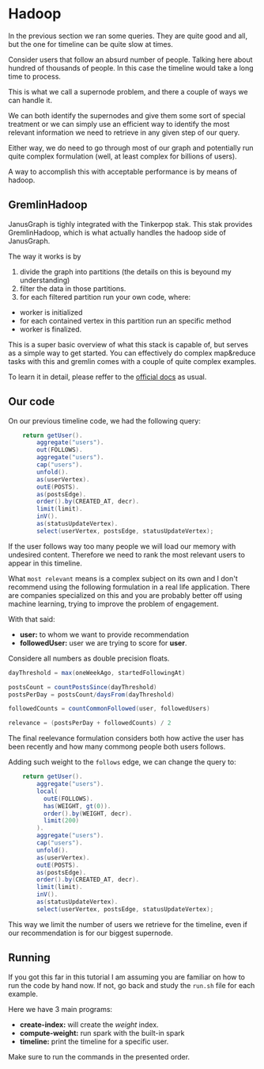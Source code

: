 # Hadoop

In the previous section we ran some queries. They are quite good and all, but
the one for timeline can be quite slow at times.

Consider users that follow an absurd number of people. Talking here about
hundred of thousands of people. In this case the timeline would take a long
time to process.

This is what we call a supernode problem, and there a couple of ways we can
handle it.

We can both identify the supernodes and give them some sort of special
treatment or we can simply use an efficient way to identify the most relevant
information we need to retrieve in any given step of our query.

Either way, we do need to go through most of our graph and potentially run
quite complex formulation (well, at least complex for billions of users).

A way to accomplish this with acceptable performance is by means of hadoop.

##  GremlinHadoop

JanusGraph is tighly integrated with the Tinkerpop stak. This stak provides
GremlinHadoop, which is what actually handles the hadoop side of JanusGraph.

The way it works is by

1. divide the graph into partitions (the details on this is beyound my
   understanding)
2. filter the data in those partitions.
3. for each filtered partition run your own code, where:
  * worker is initialized
  * for each contained vertex in this partition run an specific method
  * worker is finalized.


This is a super basic overview of what this stack is capable of, but serves as
a simple way to get started. You can effectively do complex map&reduce tasks
with this and gremlin comes with a couple of quite complex examples.

To learn it in detail, please reffer to the [official
docs](http://tinkerpop.apache.org/docs/current/reference/#graphcomputer) as
usual.

## Our code

On our previous timeline code, we had the following query:

```java
    return getUser().
        aggregate("users").
        out(FOLLOWS).
        aggregate("users").
        cap("users").
        unfold().
        as(userVertex).
        outE(POSTS).
        as(postsEdge).
        order().by(CREATED_AT, decr).
        limit(limit).
        inV().
        as(statusUpdateVertex).
        select(userVertex, postsEdge, statusUpdateVertex);
```

If the user follows way too many people we will load our memory with undesired
content. Therefore we need to rank the most relevant users to appear in this
timeline.

What `most relevant` means is a complex subject on its own and I don't
recommend using the following formulation in a real life application. There are
companies specialized on this and you are probably better off using machine
learning, trying to improve the problem of engagement.

With that said:

* **user:** to whom we want to provide recommendation
* **followedUser:** user we are trying to score for **user**.

Considere all numbers as double precision floats.

```java
dayThreshold = max(oneWeekAgo, startedFollowingAt)

postsCount = countPostsSince(dayThreshold)
postsPerDay = postsCount/daysFrom(dayThreshold)

followedCounts = countCommonFollowed(user, followedUsers)

relevance = (postsPerDay + followedCounts) / 2
```

The final reelevance formulation considers both how active the user has been
recently and how many commong people both users follows.


Adding such weight to the `follows` edge, we can change the query to:


```java
    return getUser().
        aggregate("users").
        local(
          outE(FOLLOWS).
          has(WEIGHT, gt(0)).
          order().by(WEIGHT, decr).
          limit(200)
        ).
        aggregate("users").
        cap("users").
        unfold().
        as(userVertex).
        outE(POSTS).
        as(postsEdge).
        order().by(CREATED_AT, decr).
        limit(limit).
        inV().
        as(statusUpdateVertex).
        select(userVertex, postsEdge, statusUpdateVertex);
```

This way we limit the number of users we retrieve for the timeline, even if our
recommendation is for our biggest supernode.


## Running

If you got this far in this tutorial I am assuming you are familiar on how to
run the code by hand now. If not, go back and study the `run.sh` file for each
example.

Here we have 3 main programs:

* **create-index:** will create the *weight* index.
* **compute-weight:** run spark with the built-in spark
* **timeline:** print the timeline for a specific user.

Make sure to run the commands in the presented order.
